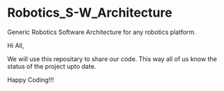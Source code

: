 # Robotics_S-W_Architecture
Generic Robotics Software Architecture for any robotics platform.

Hi All,


We will use this repositary to share our code. This way all of us know the status of the project upto date. 


Happy Coding!!!
